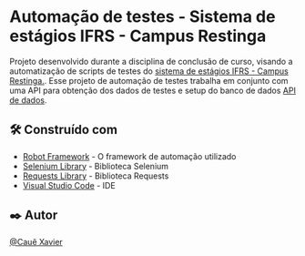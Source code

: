 # Automação de testes - Sistema de estágios IFRS - Campus Restinga

Projeto desenvolvido durante a disciplina de conclusão de curso, visando a automatização de scripts de testes do [sistema de estágios IFRS - Campus Restinga.](https://github.com/euggnio/Programa-De-Estagios-Ifrs). Esse projeto de automação de testes trabalha em conjunto com uma API para obtenção dos dados de testes e setup do banco de dados [API de dados](https://github.com/CaueXaivier/API---Manipulacao-de-dados).


## 🛠️ Construído com


* [Robot Framework](https://robotframework.org/) - O framework de automação utilizado
* [Selenium Library](https://robotframework.org/SeleniumLibrary/SeleniumLibrary.html) - Biblioteca Selenium
* [Requests Library](https://docs.robotframework.org/docs/different_libraries/requests) - Biblioteca Requests
* [Visual Studio Code](https://code.visualstudio.com/) - IDE


## ✒️ Autor


[@Cauê Xavier](https://github.com/CaueXaivier)

